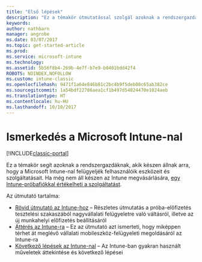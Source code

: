 ```yaml
---
title: "Első lépések"
description: "Ez a témakör útmutatással szolgál azoknak a rendszergazdáknak, akik készen állnak arra, hogy bevezessék a Microsoft Intune-t az általuk felügyelt éles vállalati környezetben."
keywords: 
author: nathbarn
manager: angrobe
ms.date: 03/07/2017
ms.topic: get-started-article
ms.prod: 
ms.service: microsoft-intune
ms.technology: 
ms.assetid: 5b56f8b4-269b-4e7f-b7e9-b0401bdd42f4
ROBOTS: NOINDEX,NOFOLLOW
ms.custom: intune-classic
ms.openlocfilehash: 9471f1a64e846b81c2bc4b9f5deb08c65ab382ce
ms.sourcegitcommit: 1a54bdf22786aea1cf1b497d54024470e1024aeb
ms.translationtype: HT
ms.contentlocale: hu-HU
ms.lasthandoff: 10/10/2017
---
```

# <a name="get-started-with-microsoft-intune"></a>Ismerkedés a Microsoft Intune-nal

[!INCLUDE[classic-portal](../includes/classic-portal.md)]

Ez a témakör segít azoknak a rendszergazdáknak, akik készen állnak arra, hogy a Microsoft Intune-nal felügyeljék felhasználóik eszközeit és szolgáltatásait. Ha még nem áll készen az Intune megvásárlására, [egy Intune-próbafiókkal értékelheti a szolgáltatást](/intune-classic/understand-explore/mobile-device-management-trial-guide-microsoft-intune).

Az útmutató tartalma:
- [Rövid útmutató az Intune-hoz](/intune/setup-steps) – Részletes útmutatás a próba-előfizetés tesztelési szakaszából nagyvállalati felügyeletre való váltásról, illetve az új munkahelyi előfizetés beállításáról
- [Áttérés az Intune-ra](/intune/migration-guide) – Ez az útmutató azt ismerteti, hogy miképpen térhet át meglévő vállalati mobileszköz-felügyeleti megoldásáról az Intune-ra
- [Következő lépések az Intune-nal](prevent-company-data-leaks-from-Office-365-mobile-apps.md) – Az Intune-ban gyakran használt műveletek áttekintése és következő lépései
